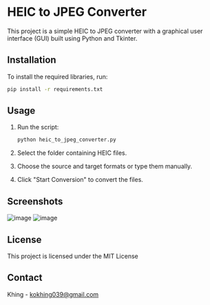 # HEIC to JPEG Converter

This project is a simple HEIC to JPEG converter with a graphical user interface (GUI) built using Python and Tkinter.

## Installation

To install the required libraries, run:

```bash
pip install -r requirements.txt
```

## Usage

1. Run the script:
   
   ```bash
   python heic_to_jpeg_converter.py
   ```

2. Select the folder containing HEIC files.

3. Choose the source and target formats or type them manually.

4. Click "Start Conversion" to convert the files. 

## Screenshots

![image](https://github.com/user-attachments/assets/0ae65053-7f23-4a6d-b92b-f0f0805a1c96)
![image](https://github.com/user-attachments/assets/3af84ac8-ed9f-4238-bb07-ec9f699c0bf6)


## License

This project is licensed under the MIT License 

## Contact

Khing - kokhing039@gmail.com
